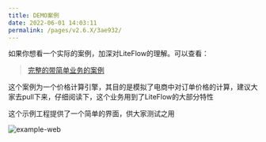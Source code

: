 ```yaml
---
title: DEMO案例
date: 2022-06-01 14:03:11
permalink: /pages/v2.6.X/3ae932/
---
```


如果你想看一个实际的案例，加深对LiteFlow的理解。可以查看：

> [完整的带简单业务的案例](https://gitee.com/bryan31/liteflow-example)

这个案例为一个价格计算引擎，其目的是模拟了电商中对订单价格的计算，建议大家去pull下来，仔细阅读下，这个业务用到了LiteFlow的大部分特性

这个示例工程提供了一个简单的界面，供大家测试之用

![example-web](/img/example-web.png)